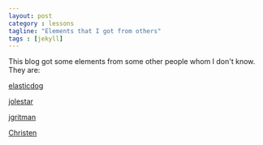 ```yaml
---
layout: post
category : lessons
tagline: "Elements that I got from others"
tags : [jekyll]
---
```

This blog got some elements from some other people whom I don't know.
They are:

[elasticdog](https://github.com/elasticdog/elasticdog-com)

[jolestar](https://github.com/jolestar/jolestar.github.com)

[jgritman](https://github.com/jgritman/Jekyll-Bootstrap-Template)

[Christen](http://www.chenzixin.com/program/2013/03/07/jekyll-host-html/)
